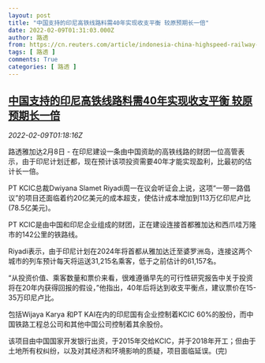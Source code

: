 ```yaml
---
layout: post
title: "中国支持的印尼高铁线路料需40年实现收支平衡 较原预期长一倍"
date: 2022-02-09T01:31:03.000Z
author: 路透
from: https://cn.reuters.com/article/indonesia-china-highspeed-railway-0209-idCNKBS2KE038
tags: [ 路透 ]
comments: True
categories: [ 路透 ]
---
```

<!--1644370263000-->
[中国支持的印尼高铁线路料需40年实现收支平衡 较原预期长一倍](https://cn.reuters.com/article/indonesia-china-highspeed-railway-0209-idCNKBS2KE038)
------

<div>
<div><i>2022-02-09T01:18:16Z</i></div><p>路透雅加达2月8日 - 在印尼建设一条由中国资助的高铁线路的财团一位高管表示，由于印尼计划迁都，现在预计该项投资需要40年才能实现盈利，比最初的估计长一倍。</p><p>PT KCIC总裁Dwiyana Slamet Riyadi周一在议会听证会上说，这项“一带一路倡议”的项目还面临着约20亿美元的成本超支，使估计成本增加到113万亿印尼卢比(78.5亿美元)。</p><p>PT KCIC是由中国和印尼企业组成的财团，正在建设连接首都雅加达和西爪哇万隆市的142公里的铁路线。</p><p>Riyadi表示，由于印尼计划在2024年将首都从雅加达迁至婆罗洲岛，连接这两个城市的列车预计每天将运送31,215名乘客，低于之前估计的61,157名。</p><p>“从投资价值、乘客数量和票价来看，很难遵循早先的可行性研究报告中关于投资将在20年内获得回报的假设，”他指出，40年后将达到收支平衡点，建议票价在15-35万印尼卢比。</p><p>包括Wijaya Karya 和PT KAI在内的印尼国有企业控制着KCIC 60%的股份，而中国铁路工程总公司和其他中国公司控制着其余股份。</p><p>该项目由中国国家开发银行出资，于2015年交给KCIC，并于2018年开工；但由于土地所有权纠纷，以及对其经济和环境影响的质疑，项目面临延误。(完)</p>
</div>
